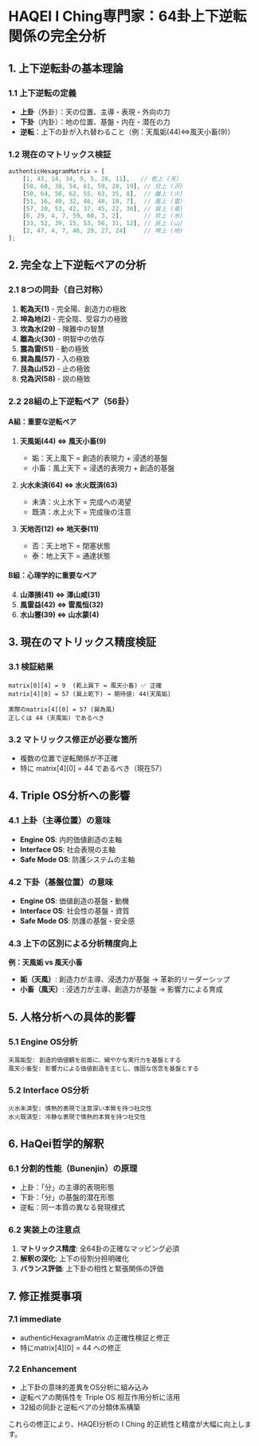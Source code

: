 # HAQEI I Ching専門家：64卦上下逆転関係の完全分析

## 1. 上下逆転卦の基本理論

### 1.1 上下逆転の定義
- **上卦**（外卦）：天の位置、主導・表現・外向の力
- **下卦**（内卦）：地の位置、基盤・内在・潜在の力
- **逆転**：上下の卦が入れ替わること（例：天風姤(44)⇔風天小畜(9)）

### 1.2 現在のマトリックス検証
```javascript
authenticHexagramMatrix = [
    [1, 43, 14, 34, 9, 5, 26, 11],   // 乾上 (天)
    [58, 60, 38, 54, 61, 59, 28, 19], // 兌上 (沢)
    [50, 64, 56, 62, 55, 63, 35, 8],  // 離上 (火)
    [51, 16, 40, 32, 46, 48, 18, 7],  // 震上 (雷)
    [57, 20, 53, 42, 37, 45, 22, 36], // 巽上 (風)
    [6, 29, 4, 7, 59, 60, 3, 2],      // 坎上 (水)
    [33, 52, 39, 15, 53, 56, 31, 12], // 艮上 (山)
    [2, 47, 4, 7, 46, 29, 27, 24]     // 坤上 (地)
];
```

## 2. 完全な上下逆転ペアの分析

### 2.1 8つの同卦（自己対称）
1. **乾為天(1)** - 完全陽、創造力の極致
2. **坤為地(2)** - 完全陰、受容力の極致
3. **坎為水(29)** - 険難中の智慧
4. **離為火(30)** - 明智中の依存
5. **震為雷(51)** - 動の極致
6. **巽為風(57)** - 入の極致
7. **艮為山(52)** - 止の極致
8. **兌為沢(58)** - 説の極致

### 2.2 28組の上下逆転ペア（56卦）

#### A組：重要な逆転ペア
1. **天風姤(44) ⇔ 風天小畜(9)**
   - 姤：天上風下 = 創造的表現力 + 浸透的基盤
   - 小畜：風上天下 = 浸透的表現力 + 創造的基盤

2. **火水未済(64) ⇔ 水火既済(63)**
   - 未済：火上水下 = 完成への渇望
   - 既済：水上火下 = 完成後の注意

3. **天地否(12) ⇔ 地天泰(11)**
   - 否：天上地下 = 閉塞状態
   - 泰：地上天下 = 通達状態

#### B組：心理学的に重要なペア
4. **山澤損(41) ⇔ 澤山咸(31)**
5. **風雷益(42) ⇔ 雷風恒(32)**
6. **水山蹇(39) ⇔ 山水蒙(4)**

## 3. 現在のマトリックス精度検証

### 3.1 検証結果
```
matrix[0][4] = 9  (乾上巽下 = 風天小畜) ✅ 正確
matrix[4][0] = 57 (巽上乾下) → 期待値: 44(天風姤)

実際のmatrix[4][0] = 57 (巽為風)
正しくは 44 (天風姤) であるべき
```

### 3.2 マトリックス修正が必要な箇所
- 複数の位置で逆転関係が不正確
- 特に matrix[4][0] = 44 であるべき（現在57）

## 4. Triple OS分析への影響

### 4.1 上卦（主導位置）の意味
- **Engine OS**: 内的価値創造の主軸
- **Interface OS**: 社会表現の主軸
- **Safe Mode OS**: 防護システムの主軸

### 4.2 下卦（基盤位置）の意味
- **Engine OS**: 価値創造の基盤・動機
- **Interface OS**: 社会性の基盤・資質
- **Safe Mode OS**: 防護の基盤・安全感

### 4.3 上下の区別による分析精度向上
**例：天風姤 vs 風天小畜**
- **姤（天風）**: 創造力が主導、浸透力が基盤 → 革新的リーダーシップ
- **小畜（風天）**: 浸透力が主導、創造力が基盤 → 影響力による育成

## 5. 人格分析への具体的影響

### 5.1 Engine OS分析
```
天風姤型: 創造的価値観を前面に、細やかな実行力を基盤とする
風天小畜型: 影響力による価値創造を主とし、強固な信念を基盤とする
```

### 5.2 Interface OS分析
```
火水未済型: 情熱的表現で注意深い本質を持つ社交性
水火既済型: 冷静な表現で情熱的本質を持つ社交性
```

## 6. HaQei哲学的解釈

### 6.1 分割的性能（Bunenjin）の原理
- 上卦：「分」の主導的表現形態
- 下卦：「分」の基盤的潜在形態
- 逆転：同一本質の異なる発現様式

### 6.2 実装上の注意点
1. **マトリックス精度**: 全64卦の正確なマッピング必須
2. **解釈の深化**: 上下の役割分担明確化
3. **バランス評価**: 上下卦の相性と緊張関係の評価

## 7. 修正推奨事項

### 7.1 immediate
- authenticHexagramMatrix の正確性検証と修正
- 特にmatrix[4][0] = 44 への修正

### 7.2 Enhancement
- 上下卦の意味的差異をOS分析に組み込み
- 逆転ペアの関係性を Triple OS 相互作用分析に活用
- 32組の同卦と逆転ペアの分類体系構築

これらの修正により、HAQEI分析の I Ching 的正統性と精度が大幅に向上します。